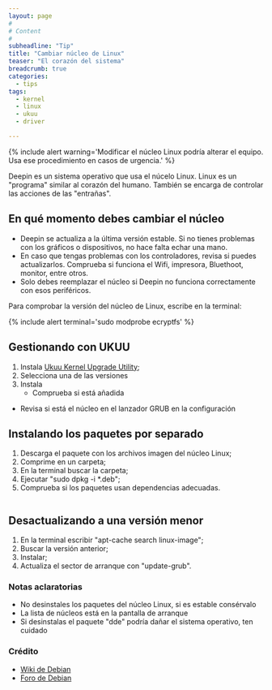 ```yaml
---
layout: page
#
# Content
#
subheadline: "Tip"
title: "Cambiar núcleo de Linux"
teaser: "El corazón del sistema"
breadcrumb: true   
categories:
  - tips
tags:
  - kernel
  - linux
  - ukuu
  - driver

---
```


{% include alert warning='Modificar el núcleo Linux podría alterar el equipo. Usa ese procedimiento en casos de urgencia.' %}

Deepin es un sistema operativo que usa el núcelo Linux. Linux es un "programa" similar al corazón del humano. También se encarga de controlar las acciones de las "entrañas".

## En qué momento debes cambiar el núcleo

* Deepin se actualiza a la última versión estable. Si no tienes problemas con los gráficos o dispositivos, no hace falta echar una mano.
* En caso que tengas problemas con los controladores, revisa si puedes actualizarlos. Comprueba si funciona el Wifi, impresora, Bluethoot, monitor, entre otros.
* Solo debes reemplazar el núcleo si Deepin no funciona correctamente con esos periféricos.

Para comprobar la versión del núcleo de Linux, escribe en la terminal:

{% include alert terminal='sudo modprobe ecryptfs' %}

## Gestionando con UKUU

1. Instala [Ukuu Kernel Upgrade Utility](https://www.linuxadictos.com/ukuu-instalar-kernel-linux-facil.html);
2. Selecciona una de las versiones
3. Instala
	- Comprueba si está añadida
  - Revisa si está el núcleo en el lanzador GRUB en la configuración

## Instalando los paquetes por separado
1. Descarga el paquete con los archivos imagen del núcleo Linux;
2. Comprime en un carpeta;
3. En la terminal buscar la carpeta;
4. Ejecutar "sudo dpkg -i *.deb";
5. Comprueba si los paquetes usan dependencias adecuadas.

<div class="row">
    <div class="medium-12 columns t30">
    <img src="{{ site.urlimg }}installkernel.png" alt="">
    </div><!-- /.medium-4.columns -->
</div>

## Desactualizando a una versión menor
1. En la terminal escribir "apt-cache search linux-image";
2. Buscar la versión anterior;
3. Instalar;
4. Actualiza el sector de arranque con "update-grub".

### Notas aclaratorias

* No desinstales los paquetes del núcleo Linux, si es estable consérvalo
* La lista de núcleos está en la pantalla de arranque
* Si desinstalas el paquete "dde" podría dañar el sistema operativo, ten cuidado

### Crédito

* [Wiki de Debian](https://wiki.debian.org/HowToUpgradeKernel)
* [Foro de Debian](http://www.ubuntu-es.org/node/169130)
